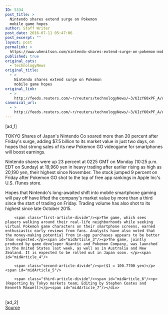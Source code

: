 ```yaml
---
ID: 5334
post_title: >
  Nintendo shares extend surge on Pokemon
  mobile game hopes
author: Staff Writer
post_date: 2016-07-11 05:47:06
post_excerpt: ""
layout: post
permalink: >
  https://www.whenitson.com/nintendo-shares-extend-surge-on-pokemon-mobile-game-hopes/
published: true
original_cats:
  - technologyNews
original_title:
  - >
    Nintendo shares extend surge on Pokemon
    mobile game hopes
original_link:
  - >
    http://feeds.reuters.com/~r/reuters/technologyNews/~3/UIzY60xPF_A/us-nintendo-stocks-idUSKCN0ZR027
canonical_url:
  - >
    http://feeds.reuters.com/~r/reuters/technologyNews/~3/UIzY60xPF_A/us-nintendo-stocks-idUSKCN0ZR027
---
```

 [ad_1]
<br><div id="articleText">
<span id="midArticle_start"/>

<span class="focusParagraph" readability="6"><p><span class="articleLocation">TOKYO</span> Shares of Japan's Nintendo Co soared more than 20 percent after Friday's surge, adding $7.5 billion to its market value in just two days, on hopes that strong sales of its new Pokemon GO videogame for smartphones will boost earnings. </p></span><span id="midArticle_0"/><p>Nintendo shares were up 23 percent at 0225 GMT on Monday (10:25 p.m. EDT on Sunday) at 19,960 yen in heavy trading after earlier rising as high as 20,190 yen, their highest since November. The stock jumped 9 percent on Friday after Pokemon GO shot to the top of free app rankings in Apple Inc's U.S. iTunes store.</p><span id="midArticle_1"/><p>Hopes that Nintendo's long-awaited shift into mobile smartphone gaming will pay off have lifted the company's market value by more than a third since the start of trading on Friday. Trading volume has also shot to its highest since late October 2015. </p><span id="midArticle_2"/>
        
        <span class="first-article-divide"/><p>The game, which sees players walking around their real-life neighborhoods while seeking virtual Pokemon game characters on their smartphone screens, earned enthusiastic early reviews from fans. Analysts have also noted that the money-making potential from in-app purchases appears to be better than expected.</p><span id="midArticle_3"/><p>The game, jointly produced by game developer Niantic and Pokemon Company, was launched in the United States last week, as well as in Australia and New Zealand. It is expected to be rolled out in Japan soon. </p><span id="midArticle_4"/>
        
        <span class="second-article-divide"/><p>($1 = 100.7700 yen)</p><span id="midArticle_5"/>
        
        <span class="third-article-divide"/><span id="midArticle_6"/><p> (Reporting by Tokyo markets team; Editing by Stephen Coates and Kenneth Maxwell)</p><span id="midArticle_7"/></div>
<br>[ad_2]
<br><a href="http://feeds.reuters.com/~r/reuters/technologyNews/~3/UIzY60xPF_A/us-nintendo-stocks-idUSKCN0ZR027">Source </a>